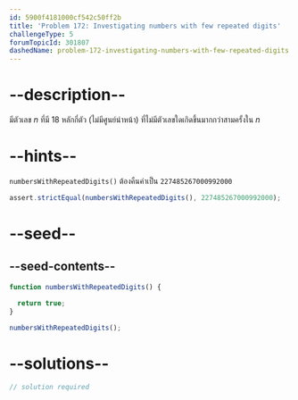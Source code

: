 ```yaml
---
id: 5900f4181000cf542c50ff2b
title: 'Problem 172: Investigating numbers with few repeated digits'
challengeType: 5
forumTopicId: 301807
dashedName: problem-172-investigating-numbers-with-few-repeated-digits
---
```


# --description--


มีตัวเลข $n$ ที่มี 18 หลักกี่ตัว (ไม่มีศูนย์นำหน้า) ที่ไม่มีตัวเลขใดเกิดขึ้นมากกว่าสามครั้งใน $n$

# --hints--

`numbersWithRepeatedDigits()` ต้องคืนค่าเป็น `227485267000992000`

```js
assert.strictEqual(numbersWithRepeatedDigits(), 227485267000992000);
```

# --seed--

## --seed-contents--

```js
function numbersWithRepeatedDigits() {

  return true;
}

numbersWithRepeatedDigits();
```

# --solutions--

```js
// solution required
```
